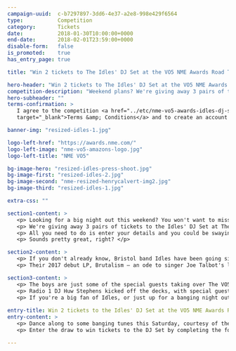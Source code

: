 ```yaml
---
campaign-uuid:  c-b7297897-3dd6-4e37-a2e8-998e429f6564
type:           Competition
category:       Tickets
date:           2018-01-30T10:00:00+0000
end-date:       2018-02-01T23:59:00+0000
disable-form:   false
is_promoted:    true
has_entry_page: true

title: "Win 2 tickets to The Idles' DJ Set at the VO5 NME Awards Road Trip with Propaganda"

hero-header: "Win 2 tickets to The Idles' DJ Set at the VO5 NME Awards Road Trip with Propaganda"
competition-description: "Weekend plans? We're giving away 3 pairs of tickets to the Idles' DJ Set this Saturday, as part of our epic NME Awards Road Trip with Propaganda, and you won't want to miss it. <br/> Idles will be playing a special DJ Set at The Fleece in their hometown Bristol and it's guaranteed to be huge. <br/> Hurry – competition closes on Thursday 1 February at 23:59."
hero-subheader: ""
terms-confirmation: >
   I agree to the competition <a href="../etc/nme-vo5-awards-idles-dj-set-terms-and-conditions.pdf"
   target="_blank">Terms &amp; Conditions</a> and to create an account with NME AAA.

banner-img: "resized-idles-1.jpg"

logo-left-href: "https://awards.nme.com/"
logo-left-image: "nme-vo5-amazons-logo.jpg"
logo-left-title: "NME VO5"

bg-image-hero: "resized-idles-press-shoot.jpg"
bg-image-first: "resized-idles-2.jpg"
bg-image-second: "nme-resized-henrycalvert-img2.jpg"
bg-image-third: "resized-idles-1.jpg"

extra-css: ""

section1-content: >
   <p> Looking for a big night out this weekend? You won't want to miss this... </p>
   <p> We're giving away 3 pairs of tickets to the Idles' DJ Set at The Fleece in Bristol this Saturday, as part of our VO5 NME Awards Road Trip with Progaganda. </p> 
   <p> All you need to do is enter your details and you could be swaying along in the crowd, cold beer in hand, as the five-piece punk rockers fill your ears with their favourite songs. </p>
   <p> Sounds pretty great, right? </p>

section2-content: >
   <p> If you don't already know, Bristol band Idles have been going since 2012. </p> 
   <p> Their 2017 debut LP, Brutalism – an ode to singer Joe Talbot's late mother – has received rave reviews and we're expecting even bigger things from them this year. </p>

section3-content: >
   <p> The boys are just some of the special guests taking over The VO5 NME Awards Road Trip, in which we've been touring the country to bring you a series of *ultimate* indie nights out that you'll be talking about all year. </p> 
   <p> Radio 1 DJ Huw Stephens kicked off the decks, with special guest members of The Vaccines, The Amazons, Frank Turner, Bastille and of course, Idles, spinning their favourite tunes along the way. </p>
   <p> If you're a big fan of Idles, or just up for a banging night out, get yourself and a mate to complete the form below, but hurry – the competition closes at Thursday 1 February at 23:59. Over 18s only. Winners will be contacted via email on Friday 2 February to confirm attendance. </p>
   
entry-title: Win 2 tickets to the Idles' DJ Set at the VO5 NME Awards Road Trip with Propaganda this Saturday
entry-content: >
   <p> Dance along to some banging tunes this Saturday, courtesy of the Idles at The Fleece in Bristol, as part of our VO5 NME Awards Road Trip with Propaganda. </p>
   <p> Enter the draw to win tickets to the DJ Set by completing the form below before 11.59pm on 01/02/2018. </p>

---
```


